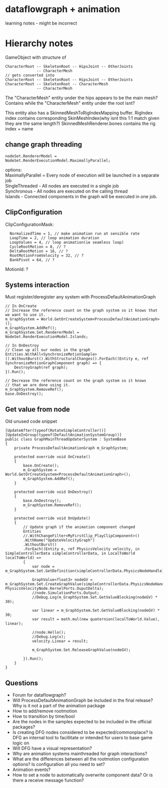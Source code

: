 
# dataflowgraph + animation
learning notes - might be incorrect

# Hierarchy notes

GameObject with structure of 
```
CharacterRoot -- SkeletonRoot -- HipsJoint -- OtherJoints  
              -- CharacterMesh  
// gets converted into
CharacterRoot -- SkeletonRoot -- HipsJoint -- OtherJoints  
CharacterRoot -- SkeletonRoot -- CharacterMesh  
              -- CharacterMesh  
```
The "CharacterMesh" entity under the hips appears to be the main mesh? Contains
while the "CharacterMesh" entity under the root isnt? 

This entity also has a SkinnedMeshToRigIndexMapping buffer. RigIndex index contains corresponding SkinMeshIndex(why isnt this 1:1 match given they are the same length?)
SkinnedMeshRenderer.bones contains the rig index + name


## change graph threading
```
nodeSet.RendererModel = NodeSet.RenderExecutionModel.MaximallyParallel;
```
options:    
  MaximallyParallel = Every node of execution will be launched in a separate job  
  SingleThreaded - All nodes are executed in a single job  
  Synchronous - All nodes are executed on the calling thread  
  Islands - Connected components in the graph will be executed in one job.  

## ClipConfiguration

ClipConfigurationMask:  
```
  NormalizedTime = 1, // make animation run at sensible rate  
  LoopTime = 2, // loop animation duration  
  LoopValues = 4, // loop animation(ie seamless loop)  
  CycleRootMotion = 8, // ?  
  DeltaRootMotion = 16, // ?  
  RootMotionFromVelocity = 32, // ?    
  BankPivot = 64, // ?    
```
MotionId: ?

## Systems interaction

Must register/deregister any system with ProcessDefaultAnimationGraph
```
// In OnCreate
// Increase the reference count on the graph system so it knows that we want to use it.
m_GraphSystem = World.GetOrCreateSystem<ProcessDefaultAnimationGraph>();
m_GraphSystem.AddRef();
m_GraphSystem.Set.RendererModel = NodeSet.RenderExecutionModel.Islands;

// In OnDestroy
// Clean up all our nodes in the graph
Entities.WithAll<SynchronizeMotionSample>().WithoutBurst().WithStructuralChanges().ForEach((Entity e, ref SynchronizeMotionGraphComponent graph) => {
    DestroyGraph(ref graph);
}).Run();

// Decrease the reference count on the graph system so it knows
// that we are done using it.
m_GraphSystem.RemoveRef();
base.OnDestroy();

```

## Get value from node

Old unused code snippet
```
[UpdateAfter(typeof(RotateSimpleController))]
[UpdateInGroup(typeof(DefaultAnimationSystemGroup))]
public class GraphMainThreadUpdaterSystem : SystemBase
{
	private ProcessDefaultAnimationGraph m_GraphSystem;

	protected override void OnCreate()
	{
		base.OnCreate();
		m_GraphSystem = World.GetOrCreateSystem<ProcessDefaultAnimationGraph>();
		m_GraphSystem.AddRef();
	}

	protected override void OnDestroy()
	{
		base.OnDestroy();
		m_GraphSystem.RemoveRef();
	}

	protected override void OnUpdate()
	{
		// Update graph if the animation component changed
		Entities
		//.WithChangeFilter<MyFirstClip_PlayClipComponent>()
		.WithName("UpdateVelocityGraph")
		.WithoutBurst()
		.ForEach((Entity e, ref PhysicsVelocity velocity, in SimpleControllerData simpleControllerData, in LocalToWorld localToWorld) =>
		{
			var node = m_GraphSystem.Set.GetDefinition(simpleControllerData.PhysicsNodeHandle);

			GraphValue<float3> nodeGV = m_GraphSystem.Set.CreateGraphValue(simpleControllerData.PhysicsNodeHandle, PhysicsVelocityNode.KernelPorts.OuputDelta);
			//node.SimulationPorts.Output;
			//Debug.Log(m_GraphSystem.Set.GetValueBlocking(nodeGV) * 30);

			var linear = m_GraphSystem.Set.GetValueBlocking(nodeGV) * 30;
			var result = math.mul(new quaternion(localToWorld.Value), linear);

			//node.Hello();
			//Debug.Log(x);
			velocity.Linear = result;

			m_GraphSystem.Set.ReleaseGraphValue(nodeGV);

		}).Run();
	}
}
```


## Questions
* Forum for dataflowgraph?
* Will ProcessDefaultAnimationGraph be included in the final release? Why is it not a part of the animation package
* How to add/remove rootmotion
* How to transition by time/bool
* Are the nodes in the samples expected to be included in the official packages?
* Is creating DFG nodes considered to be expected/commonplace? Is DFG an internal tool to facillitate or intended for users to base game logic on
* Will DFG have a visual representation?
* Why are animation systems mainthreaded for graph interactions?
* What are the differences between all the rootmotion configuration options? Is configuration all you need to set?
* Animation events?
* How to set a node to automatically overwrite component data? Or is there a receive message function?
